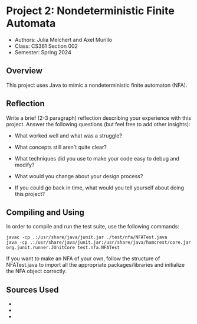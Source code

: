 # Project 2: Nondeterministic Finite Automata

* Authors: Julia Melchert and Axel Murillo
* Class: CS361 Section 002
* Semester: Spring 2024

## Overview

This project uses Java to mimic a nondeterministic finite automaton (NFA).

## Reflection

Write a brief (2-3 paragraph) reflection describing your experience with this 
project. Answer the following questions (but feel free to add other insights): 
* What worked well and what was a struggle?

* What concepts still aren't quite clear?

* What techniques did you use to make your code easy to debug and modify?

* What would you change about your design process?

* If you could go back in time, what would you tell yourself about doing this project?


## Compiling and Using

In order to compile and run the test suite, use the following commands:
```
javac -cp .:/usr/share/java/junit.jar ./test/nfa/NFATest.java
java -cp .:/usr/share/java/junit.jar:/usr/share/java/hamcrest/core.jar org.junit.runner.JUnitCore test.nfa.NFATest
```

If you want to make an NFA of your own, follow the structure of NFATest.java to import all the appropriate packages/libraries and initialize the NFA object correctly.

## Sources Used

* 
* 
* 